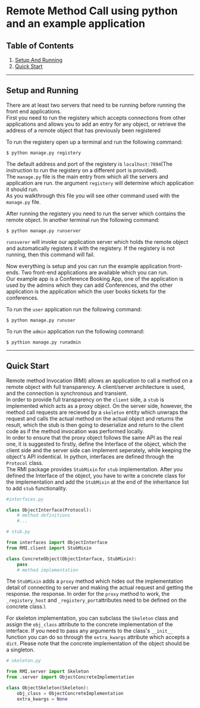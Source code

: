 # Remote Method Call using python and an example application

## Table of Contents

1. [Setup And Running](#setup)
2. [Quick Start](#quickstart)

---

## Setup and Running<a name="setup"></a>

There are at least two servers that need to be running before running the front end applications.\
First you need to run the registery which accepts connections from other applications and allows you to add
an entry for any object, or retrieve the address of a remote object that has previously been registered

To run the registery open up a terminal and run the following command:

```
$ python manage.py registery
```

The default address and port of the registery is `localhost:7894`(The instruction to run the registery on a different port is provided).\
The `manage.py` file is the main entry from which all the servers and application are run. the argument `registery`
will determine which application it should run.\
As you walkthrough this file you will see other command used with
the `manage.py` file.

After running the registery you need to run the server which contains the remote object. In another terminal run the following command:

```
$ python manage.py runserver
```

`runsverer` will invoke our application server which holds the remote object and automatically registers it with the registery.
If the registery is not running, then this command will fail.

Now everything is setup and you can run the example application front-ends. Two front-end applications are available which you can run.\
Our example app is a Conference Booking App, one of the application is used by the admins which they can add Conferences, and the other application is the application which the user books tickets for the conferences.

To run the `user` application run the following command:

```
$ python manage.py runuser
```

To run the `admin` application run the following command:

```
$ pythion manage.py runadmin
```

---

## Quick Start <a name="quickstart" id="quickstart"></a>

Remote method Invocation (RMI) allows an application to call a method on a remote object with full transparency. A client/server architecture is used, and the connection is synchronous and transient.\
In order to provide full transparency on the `client` side, a `stub` is implemented which acts as a proxy object. On the server side, however, the method call requests are recieved by a `skeleton` entity which unwraps the request and calls the actual method on the actual object and returns the result, which the stub is then going to deserialize and return to the client code as if the method invocation was performed locally.\
In order to ensure that the proxy object follows the same API as the real one, it is suggested to firstly, define the Interface of the object, which the client side and the server side can implement seperately, while keeping the object's API indentical. In python, interfaces are defined through the `Protocol` class.\
The RMI package provides `StubMixin` for `stub` implementation. After you defined the Interface of the object, you have to write a concrete class for the implementation and add the `StubMixin` at the end of the inheritance list to add `stub` functionality.

```python
#interfaces.py

class ObjectInterface(Protocol):
    # method definitions
    #...
```

```python
# stub.py

from interfaces import ObjectInterface
from RMI.client import StubMixin

class ConcreteObject(ObjectInterface, StubMixin):
    pass
    # method implementation
```

The `StubMixin` adds a `proxy` method which hides out the implementation detail of connecting to server and making the actual request and getting the response. the response. In order for the `proxy` method to work, the `_registery_host` and `_registery_port`attributes need to be defined on the concrete class.\

For skeleton implementation, you can subclass the `Skeleton` class and assign the `obj_class` attribute to the concrete implementation of the interface. If you need to pass any arguments to the class's `__init__` function you can do so through the `extra_kwargs` attribute which accepts a `dict`. Please note that the concrete implementation of the object should be a singleton.

```python
# skeleton.py

from RMI.server import Skeleton
from .server import ObjectConcreteImplementation

class ObjectSkeleton(Skeleton):
    obj_class = ObjectConcreteImplementation
    extra_kwargs = None
```
